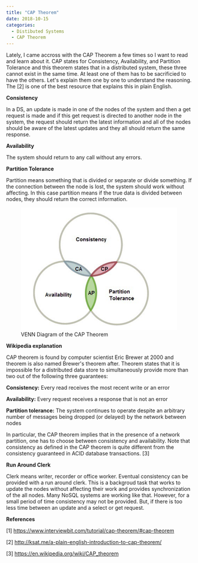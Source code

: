 ```yaml
---
title: "CAP Theorem"
date: 2018-10-15
categories: 
  - Distibuted Systems
  - CAP Theorem
---
```


Lately, I came accross with the CAP Theorem a few times so I want to read and learn about it. CAP states for Consistency, Availability, and Partition Tolerance and this theorem states that in a distributed system, these three cannot exist in the same time. At least one of them has to be sacrificied to have the others. Let's explain them one by one to understand the reasoning. The [2] is one of the best resource that explains this in plain English. 

**Consistency**

In a DS, an update is made in one of the nodes of the system and then a get request is made and if this get request is directed to another node in the system, the request should return the latest information and all of the nodes should be aware of the latest updates and they all should return the same response.

**Availability** 

The system should return to any call without any errors.

**Partition Tolerance**

Partition means something that is divided or separate or divide something. If the connection between the node is lost, the system should work without affecting. In this case partition means if the true data is divided between nodes, they should return the correct information.

<figure>
    <a href="/assets/images/cap_theorem.jpeg"><img src="/assets/images/cap_theorem.jpeg"></a>
    <figcaption>VENN Diagram of the CAP Theorem</figcaption>
</figure>

**Wikipedia explanation**

CAP theorem is found by computer scientist Eric Brewer at 2000 and theorem is also named Brewer's theorem after. Theorem states that it is impossible for a distributed data store to simultaneously provide more than two out of the following three guarantees:

**Consistency:** Every read receives the most recent write or an error

**Availability:** Every request receives a response that is not an error

**Partition tolerance:** The system continues to operate despite an arbitrary number of messages being dropped (or delayed) by the network between nodes

In particular, the CAP theorem implies that in the presence of a network partition, one has to choose between consistency and availability. Note that consistency as defined in the CAP theorem is quite different from the consistency guaranteed in ACID database transactions. [3]


**Run Around Clerk** 

Clerk means writer, recorder or office worker. Eventual consistency can be provided with a run around clerk. This is a backgroud task that works to update the nodes without affecting their work and provides synchronization of the all nodes. Many NoSQL systems are working like that. However, for a small period of time consistency may not be provided. But, if there is too less time between an update and a select or get request. 

**References**

[1] https://www.interviewbit.com/tutorial/cap-theorem/#cap-theorem

[2] http://ksat.me/a-plain-english-introduction-to-cap-theorem/

[3] https://en.wikipedia.org/wiki/CAP_theorem
